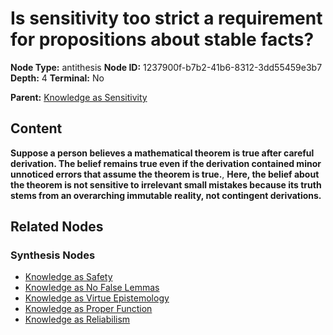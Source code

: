 # Is sensitivity too strict a requirement for propositions about stable facts?

**Node Type:** antithesis
**Node ID:** 1237900f-b7b2-41b6-8312-3dd55459e3b7
**Depth:** 4
**Terminal:** No

**Parent:** [Knowledge as Sensitivity](knowledge-as-sensitivity-synthesis-67e0f42c-f871-47b0-ba48-537da4d0de79.md)

## Content

**Suppose a person believes a mathematical theorem is true after careful derivation. The belief remains true even if the derivation contained minor unnoticed errors that assume the theorem is true.**, **Here, the belief about the theorem is not sensitive to irrelevant small mistakes because its truth stems from an overarching immutable reality, not contingent derivations.**

## Related Nodes

### Synthesis Nodes

- [Knowledge as Safety](knowledge-as-safety-synthesis-6df414ea-f6be-4723-b890-b40f441897b3.md)
- [Knowledge as No False Lemmas](knowledge-as-no-false-lemmas-synthesis-b78426e1-e2af-4576-b49f-b14d282eaca6.md)
- [Knowledge as Virtue Epistemology](knowledge-as-virtue-epistemology-synthesis-6df885b8-9237-451e-9805-c8cd3e260b91.md)
- [Knowledge as Proper Function](knowledge-as-proper-function-synthesis-75cd007f-a8e1-4733-a141-74e952aa268b.md)
- [Knowledge as Reliabilism](knowledge-as-reliabilism-synthesis-8f818062-e48f-404c-945b-a9c979000f17.md)
